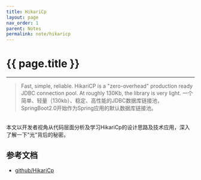 ```yaml
---
title: HikariCp
layout: page
nav_order: 1
parent: Notes
permalink: note/hikaricp
---
```


# {{ page.title }}
---
> Fast, simple, reliable. HikariCP is a "zero-overhead" production ready JDBC connection pool. At roughly 130Kb, the library is very light. 
> 一个简单、轻量（130kb）、稳定、高性能的JDBC数据库链接池，SpringBoot2.0开始作为Spring应用的默认数据库链接池。 

<br>
本文以开发者视角从代码层面分析及学习HikariCp的设计思路及技术应用，深入了解一下"光"背后的秘密。


## 参考文档
+ [github/HikariCp](https://github.com/brettwooldridge/HikariCP)